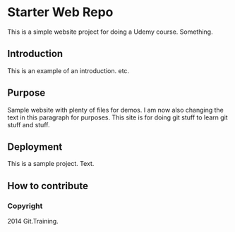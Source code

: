 # Starter Web Repo

This is a simple website project for doing a Udemy course. Something.

## Introduction

This is an example of an introduction. etc.

## Purpose

Sample website with plenty of files for demos.
I am now also changing the text in this paragraph for purposes. This site
is for doing git stuff to learn git stuff and stuff.

## Deployment

This is a sample project. Text.

## How to contribute

### Copyright

2014 Git.Training.
